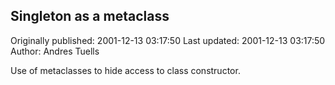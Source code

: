 ## Singleton as a metaclass 
Originally published: 2001-12-13 03:17:50 
Last updated: 2001-12-13 03:17:50 
Author: Andres Tuells 
 
Use of metaclasses to hide access to class constructor.